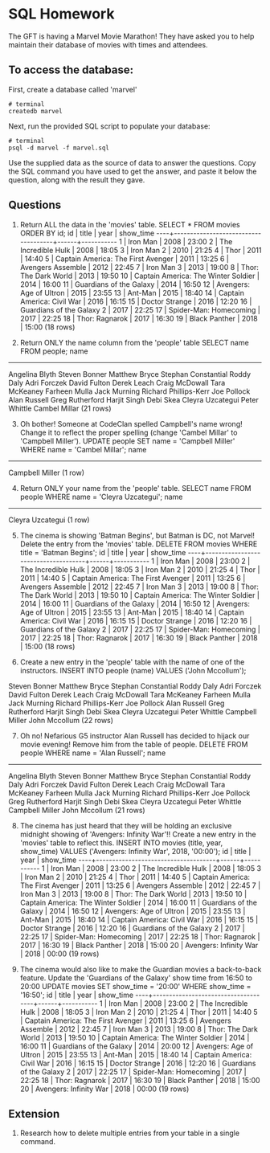 # SQL Homework

The GFT is having a Marvel Movie Marathon! They have asked you to help maintain their database of movies with times and attendees.

## To access the database:

First, create a database called 'marvel'

```
# terminal
createdb marvel
```

Next, run the provided SQL script to populate your database:

```
# terminal
psql -d marvel -f marvel.sql
```

Use the supplied data as the source of data to answer the questions.  Copy the SQL command you have used to get the answer, and paste it below the question, along with the result they gave.

## Questions

1. Return ALL the data in the 'movies' table.
SELECT * FROM movies ORDER BY id;
id |                title                | year | show_time
----+-------------------------------------+------+-----------
 1 | Iron Man                            | 2008 | 23:00
 2 | The Incredible Hulk                 | 2008 | 18:05
 3 | Iron Man 2                          | 2010 | 21:25
 4 | Thor                                | 2011 | 14:40
 5 | Captain America: The First Avenger  | 2011 | 13:25
 6 | Avengers Assemble                   | 2012 | 22:45
 7 | Iron Man 3                          | 2013 | 19:00
 8 | Thor: The Dark World                | 2013 | 19:50
10 | Captain America: The Winter Soldier | 2014 | 16:00
11 | Guardians of the Galaxy             | 2014 | 16:50
12 | Avengers: Age of Ultron             | 2015 | 23:55
13 | Ant-Man                             | 2015 | 18:40
14 | Captain America: Civil War          | 2016 | 16:15
15 | Doctor Strange                      | 2016 | 12:20
16 | Guardians of the Galaxy 2           | 2017 | 22:25
17 | Spider-Man: Homecoming              | 2017 | 22:25
18 | Thor: Ragnarok                      | 2017 | 16:30
19 | Black Panther                       | 2018 | 15:00
(18 rows)

2. Return ONLY the name column from the 'people' table
SELECT name FROM people;
name          
-----------------------
Angelina Blyth
Steven Bonner
Matthew Bryce
Stephan Constantial
Roddy Daly
Adri Forczek
David Fulton
Derek Leach
Craig McDowall
Tara McKeaney
Farheen Mulla
Jack Murning
Richard Phillips-Kerr
Joe Pollock
Alan Russell
Greg Rutherford
Harjit Singh
Debi Skea
Cleyra Uzcategui
Peter Whittle
Cambel Millar
(21 rows)

3. Oh bother! Someone at CodeClan spelled Campbell's name wrong! Change it to reflect the proper spelling (change 'Cambel Millar' to 'Campbell Miller').
UPDATE people SET name = 'Campbell Miller' WHERE name = 'Cambel Millar';
name       
-----------------
Campbell Miller
(1 row)

4. Return ONLY your name from the 'people' table.
SELECT name FROM people WHERE name = 'Cleyra Uzcategui';
name       
------------------
Cleyra Uzcategui
(1 row)

5. The cinema is showing 'Batman Begins', but Batman is DC, not Marvel! Delete the entry from the 'movies' table.
DELETE FROM movies WHERE title = 'Batman Begins';
id |                title                | year | show_time
----+-------------------------------------+------+-----------
 1 | Iron Man                            | 2008 | 23:00
 2 | The Incredible Hulk                 | 2008 | 18:05
 3 | Iron Man 2                          | 2010 | 21:25
 4 | Thor                                | 2011 | 14:40
 5 | Captain America: The First Avenger  | 2011 | 13:25
 6 | Avengers Assemble                   | 2012 | 22:45
 7 | Iron Man 3                          | 2013 | 19:00
 8 | Thor: The Dark World                | 2013 | 19:50
10 | Captain America: The Winter Soldier | 2014 | 16:00
11 | Guardians of the Galaxy             | 2014 | 16:50
12 | Avengers: Age of Ultron             | 2015 | 23:55
13 | Ant-Man                             | 2015 | 18:40
14 | Captain America: Civil War          | 2016 | 16:15
15 | Doctor Strange                      | 2016 | 12:20
16 | Guardians of the Galaxy 2           | 2017 | 22:25
17 | Spider-Man: Homecoming              | 2017 | 22:25
18 | Thor: Ragnarok                      | 2017 | 16:30
19 | Black Panther                       | 2018 | 15:00
(18 rows)

6. Create a new entry in the 'people' table with the name of one of the instructors.
INSERT INTO people (name) VALUES ('John Mccollum');

Steven Bonner
Matthew Bryce
Stephan Constantial
Roddy Daly
Adri Forczek
David Fulton
Derek Leach
Craig McDowall
Tara McKeaney
Farheen Mulla
Jack Murning
Richard Phillips-Kerr
Joe Pollock
Alan Russell
Greg Rutherford
Harjit Singh
Debi Skea
Cleyra Uzcategui
Peter Whittle
Campbell Miller
John Mccollum
(22 rows)

7. Oh no! Nefarious G5 instructor Alan Russell has decided to hijack our movie evening! Remove him from the table of people.
DELETE FROM people WHERE name = 'Alan Russell';
name          
-----------------------
Angelina Blyth
Steven Bonner
Matthew Bryce
Stephan Constantial
Roddy Daly
Adri Forczek
David Fulton
Derek Leach
Craig McDowall
Tara McKeaney
Farheen Mulla
Jack Murning
Richard Phillips-Kerr
Joe Pollock
Greg Rutherford
Harjit Singh
Debi Skea
Cleyra Uzcategui
Peter Whittle
Campbell Miller
John Mccollum
(21 rows)

8. The cinema has just heard that they will be holding an exclusive midnight showing of 'Avengers: Infinity War'!! Create a new entry in the 'movies' table to reflect this.
INSERT INTO movies (title, year, show_time) VALUES ('Avengers: Infinity War', 2018, '00:00');
id |                title                | year | show_time
----+-------------------------------------+------+-----------
 1 | Iron Man                            | 2008 | 23:00
 2 | The Incredible Hulk                 | 2008 | 18:05
 3 | Iron Man 2                          | 2010 | 21:25
 4 | Thor                                | 2011 | 14:40
 5 | Captain America: The First Avenger  | 2011 | 13:25
 6 | Avengers Assemble                   | 2012 | 22:45
 7 | Iron Man 3                          | 2013 | 19:00
 8 | Thor: The Dark World                | 2013 | 19:50
10 | Captain America: The Winter Soldier | 2014 | 16:00
11 | Guardians of the Galaxy             | 2014 | 16:50
12 | Avengers: Age of Ultron             | 2015 | 23:55
13 | Ant-Man                             | 2015 | 18:40
14 | Captain America: Civil War          | 2016 | 16:15
15 | Doctor Strange                      | 2016 | 12:20
16 | Guardians of the Galaxy 2           | 2017 | 22:25
17 | Spider-Man: Homecoming              | 2017 | 22:25
18 | Thor: Ragnarok                      | 2017 | 16:30
19 | Black Panther                       | 2018 | 15:00
20 | Avengers: Infinity War              | 2018 | 00:00
(19 rows)

9. The cinema would also like to make the Guardian movies a back-to-back feature. Update the 'Guardians of the Galaxy' show time from 16:50 to 20:00
UPDATE movies SET show_time = '20:00' WHERE show_time = '16:50';
id |                title                | year | show_time
----+-------------------------------------+------+-----------
 1 | Iron Man                            | 2008 | 23:00
 2 | The Incredible Hulk                 | 2008 | 18:05
 3 | Iron Man 2                          | 2010 | 21:25
 4 | Thor                                | 2011 | 14:40
 5 | Captain America: The First Avenger  | 2011 | 13:25
 6 | Avengers Assemble                   | 2012 | 22:45
 7 | Iron Man 3                          | 2013 | 19:00
 8 | Thor: The Dark World                | 2013 | 19:50
10 | Captain America: The Winter Soldier | 2014 | 16:00
11 | Guardians of the Galaxy             | 2014 | 20:00
12 | Avengers: Age of Ultron             | 2015 | 23:55
13 | Ant-Man                             | 2015 | 18:40
14 | Captain America: Civil War          | 2016 | 16:15
15 | Doctor Strange                      | 2016 | 12:20
16 | Guardians of the Galaxy 2           | 2017 | 22:25
17 | Spider-Man: Homecoming              | 2017 | 22:25
18 | Thor: Ragnarok                      | 2017 | 16:30
19 | Black Panther                       | 2018 | 15:00
20 | Avengers: Infinity War              | 2018 | 00:00
(19 rows)

## Extension

1. Research how to delete multiple entries from your table in a single command.
